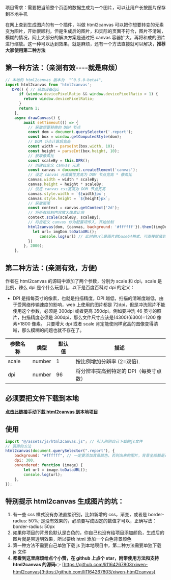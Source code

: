 项目需求：需要把当前整个页面的数据生成为一个图片，可以让用户长按图片保存到本地手机

在网上查到生成图片的有一个插件，叫做 html2canvas 可以把你想要转变的元素变为图片，开始很顺利，但是生成后的图片，和实际的页面不符合，图片不清晰，模糊的情况，网上大部分的解决方案是通过把 canvas 容器扩大，再将和成的图片进行缩放。这一种可以达到效果，就是麻烦，还有一个方法直接就可以解决，**推荐大家使用第二种方法**

## 第一种方法：（亲测有效----就是麻烦）

```js
// 本地的 html2canvas 版本为  "^0.5.0-beta4",
import html2canvas from 'html2canvas';
   DPR() { // 获取设备dpi
      if (window.devicePixelRatio && window.devicePixelRatio > 1) {
        return window.devicePixelRatio;
      }
      return 1;
    },
    async drawCanvas() {
        await setTimeout(() => {
          // 获取想要转换的 DOM 节点
          const dom = document.querySelector('.report');
          const box = window.getComputedStyle(dom);
          // DOM 节点计算后宽高
          const width = parseInt(box.width, 10);
          const height = parseInt(box.height, 10);
          // 获取像素比
          const scaleBy = this.DPR();
          // 创建自定义 canvas 元素
          const canvas = document.createElement('canvas');
          // 设定 canvas 元素属性宽高为 DOM 节点宽高 * 像素比
          canvas.width = width * scaleBy;
          canvas.height = height * scaleBy;
          // 设定 canvas css宽高为 DOM 节点宽高
          canvas.style.width = `${width}px`;
          canvas.style.height = `${height}px`;
          // 获取画笔
          const context = canvas.getContext('2d');
          // 将所有绘制内容放大像素比倍
          context.scale(scaleBy, scaleBy);
          // 将自定义 canvas 作为配置项传入，开始绘制
          html2canvas(dom, {canvas, background: '#ffffff'}).then((imgDom) => {
            let url= imgDom.toDataURL();
               console.log(url) // 此时的url是图片的base64格式，可直接赋值到img的src上
          })
        }, 2000);
    },
```

## 第二种方法：(亲测有效，方便)

作者在 html2canvas 的源码中添加了两个参数，分别为 scale 和 dpi，scale 是比例，辣么 dpi 是个什么玩意儿，以下是百度百科对 dpi 的定义：

-   DPI 是指每英寸的像素，也就是扫描精度。DPI 越低，扫描的清晰度越低，由于受网络传输速度的影响，web 上使用的图片都是 72dpi，但是冲洗照片不能使用这个参数，必须是 300dpi 或者更高 350dpi。例如要冲洗 46 英寸的照片，扫描精度必须是 300dpi，那么文件尺寸应该是(4300)(6300)=1200 像素\*1800 像素。
    只要增大 dpi 或者 scale 肯定能使同样宽高的图像变得清晰，那么模糊的问题也就不存在了。

| 参数名称 | 类型   | 默认值 | 描述                                   |
| -------- | ------ | ------ | -------------------------------------- |
| scale    | number | 1      | 按比例增加分辨率 (2=双倍).             |
| dpi      | number | 96     | 将分辨率提高到特定的 DPI（每英寸点数） |

## 必须要把文件下载到本地

**[点击此链接手动下载 html2canvas 到本地项目](https://github.com/li1164267803/xiwen-html2canvas)**

## 使用

```javascript
import "@/assets/js/html2canvas.js"; // 引入刚刚自己下载的js文件
// 调用的方法
html2canvas(document.querySelector(".report"), {
    background: "#ffffff", // 一定要添加背景颜色，否则出来的图片，背景全部都是透明的
    dpi: 300,
    onrendered: function (image) {
        let url = image.toDataURL();
        console.log(url);
    },
});
```

## 特别提示 html2canvas 生成图片的坑：

1.  有一些 css 样式没有办法直接识别，比如新增的 css，渐变，或者是 border-radius: 50%; 是没有效果的，必须要写成固定的数值才可以，正确写法：border-radius: 50px
2.  如果你项目的背景色默认是白色的，你自己也没有给项目添加颜色，生成后的图片就是带透明效果，所以要给 html 添加一个白色背景颜色
3.  第一种方法不需要自己单独下载 js 到本地项目中，第二种方法需要单独下载 js 文件
4.  **都看到这里麻烦给点个小赞，在 github 上点个 star，附带使用方法和支持 html2canvas 的源码**👉
    [https://github.com/li1164267803/xiwen-html2canvas](https://github.com/li1164267803/xiwen-html2canvas)
